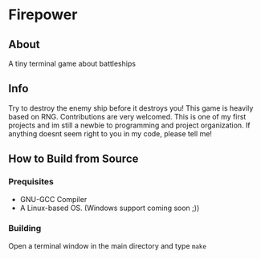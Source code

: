 # Firepower

## About
A tiny terminal game about battleships

## Info
Try to destroy the enemy ship before it destroys you! This game is heavily based on RNG. Contributions are very welcomed. This is one of my first projects and im still a newbie to programming and project organization. If anything doesnt seem right to you in my code, please tell me!

## How to Build from Source

### Prequisites
* GNU-GCC Compiler
* A Linux-based OS. (Windows support coming soon ;))
### Building
Open a terminal window in the main directory and type `make`


